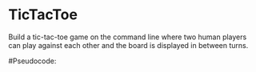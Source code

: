 # TicTacToe

Build a tic-tac-toe game on the command line where two human players can play against each other and the board is displayed in between turns.

#Pseudocode:
